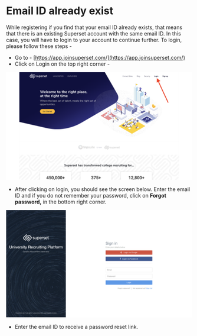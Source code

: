 # Email ID already exist

While registering if you find that your email ID already exists, that means that there is an existing Superset account with the same email ID. In this case, you will have to login to your account to continue further. To login, please follow these steps - 

* Go to - [https://app.joinsuperset.com/](https://app.joinsuperset.com/) 
* Click on Login on the top right corner -

![](../../.gitbook/assets/image%20%289%29.png)

* After clicking on login, you should see the screen below. Enter the email ID and if you do not remember your password, click on **Forgot password,** in the bottom right corner.

![](../../.gitbook/assets/image%20%282%29.png)

* Enter the email ID to receive a password reset link.



